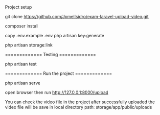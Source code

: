 Project setup

git clone https://github.com/JomelIsidro/exam-laravel-upload-video.git

composer install

copy .env.example .env
php artisan key:generate

php artisan storage:link


============= Testing =============

php artisan test


============= Run the project =============

php artisan serve

open browser then run
http://127.0.0.1:8000/upload

You can check the video file in the project after successfully uploaded
the video file will be save in local directory
path: storage/app/public/uploads



